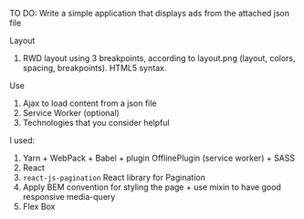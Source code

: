 TO DO:
Write a simple application that displays ads from the attached json file

Layout
1. RWD layout using 3 breakpoints, according to layout.png (layout, colors, spacing, breakpoints). HTML5 syntax.

Use
1. Ajax to load content from a json file
2. Service Worker (optional)
3. Technologies that you consider helpful



I used: 
1. Yarn + WebPack + Babel + plugin OfflinePlugin (service worker) + SASS
2. React
3. `react-js-pagination` React library for Pagination
4. Apply BEM convention for styling the page + use mixin to have good responsive media-query
5. Flex Box
